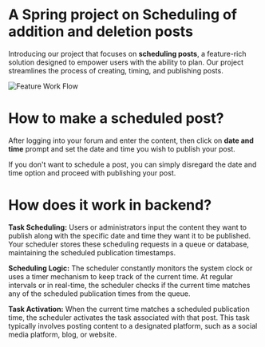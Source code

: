 # A Spring project on Scheduling of addition and deletion posts

 

Introducing our project that focuses on **scheduling posts**, a feature-rich solution designed to empower users with the ability to plan. Our project streamlines the process of creating, timing, and publishing posts.

![Feature Work Flow]()

# How to make a scheduled post?

 

After logging into your forum and enter the content, then click on **date and time** prompt and set the date and time you wish to publish your post.

 

If you don't want to schedule a post, you can simply disregard the date and time option and proceed with publishing your post.

 

# How does it work in backend?

 

**Task Scheduling:** Users or administrators input the content they want to publish along with the specific date and time they want it to be published. Your scheduler stores these scheduling requests in a queue or database, maintaining the scheduled publication timestamps.

 

**Scheduling Logic:**
The scheduler constantly monitors the system clock or uses a timer mechanism to keep track of the current time. At regular intervals or in real-time, the scheduler checks if the current time matches any of the scheduled publication times from the queue.

 

**Task Activation:** When the current time matches a scheduled publication time, the scheduler activates the task associated with that post. This task typically involves posting content to a designated platform, such as a social media platform, blog, or website.
